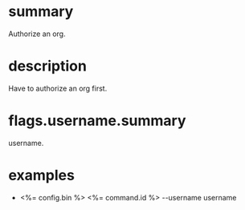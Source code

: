 # summary

Authorize an org.

# description

Have to authorize an org first.

# flags.username.summary

username.

# examples

- <%= config.bin %> <%= command.id %> --username username
